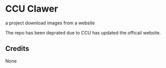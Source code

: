 # CCU Clawer

a project download images from a website

The repo has been deprated due to CCU has updated the officail website.

## Credits

None